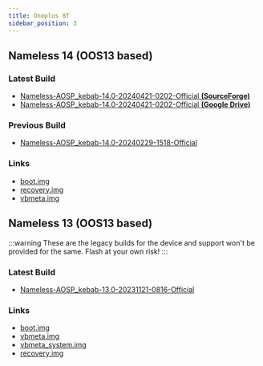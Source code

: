 ```yaml
---
title: Oneplus 8T
sidebar_position: 3
---
```


## Nameless 14 (OOS13 based)

### Latest Build
- [Nameless-AOSP_kebab-14.0-20240421-0202-Official __(SourceForge)__](https://sourceforge.net/projects/nameless-aosp/files/kebab/Nameless-AOSP_kebab-14.0-20240421-0202-Official.zip/download)
- [Nameless-AOSP_kebab-14.0-20240421-0202-Official __(Google Drive)__](https://drive.google.com/file/d/14S0v0GMzWcOZJKNXoMOF_vt_2p9MQNvW/view)

### Previous Build
- [Nameless-AOSP_kebab-14.0-20240229-1518-Official](https://sourceforge.net/projects/nameless-aosp/files/kebab/Nameless-AOSP_kebab-14.0-20240229-1518-Official.zip/download)

### Links
- [boot.img](https://sourceforge.net/projects/nameless-aosp/files/kebab/imgs_14/boot.img/download)
- [recovery.img](https://sourceforge.net/projects/nameless-aosp/files/kebab/imgs_14/recovery.img/download)
- [vbmeta.img](https://sourceforge.net/projects/nameless-aosp/files/kebab/imgs_14/vbmeta.img/download)

## Nameless 13 (OOS13 based)

:::warning
These are the legacy builds for the device and support won't be provided for the same. Flash at your own risk!
:::

### Latest Build
- [Nameless-AOSP_kebab-13.0-20231121-0816-Official](https://sourceforge.net/projects/nameless-aosp/files/kebab/Nameless-AOSP_kebab-13.0-20231121-0816-Official.zip/download)

### Links
- [boot.img](https://sourceforge.net/projects/nameless-aosp/files/kebab/imgs_13/boot.img/download)
- [vbmeta.img](https://sourceforge.net/projects/nameless-aosp/files/kebab/imgs_13/vbmeta.img/download)
- [vbmeta_system.img](https://sourceforge.net/projects/nameless-aosp/files/kebab/imgs_13/vbmeta_system.img/download)
- [recovery.img](https://sourceforge.net/projects/nameless-aosp/files/kebab/imgs_13/recovery.img/download)